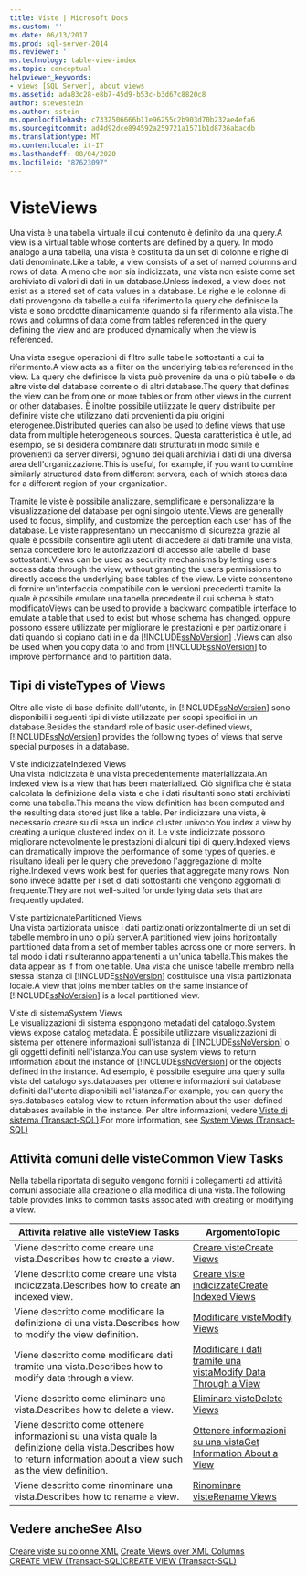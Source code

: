 ```yaml
---
title: Viste | Microsoft Docs
ms.custom: ''
ms.date: 06/13/2017
ms.prod: sql-server-2014
ms.reviewer: ''
ms.technology: table-view-index
ms.topic: conceptual
helpviewer_keywords:
- views [SQL Server], about views
ms.assetid: ada83c28-e8b7-45d9-b53c-b3d67c8820c8
author: stevestein
ms.author: sstein
ms.openlocfilehash: c7332506666b11e96255c2b903d70b232ae4efa6
ms.sourcegitcommit: ad4d92dce894592a259721a1571b1d8736abacdb
ms.translationtype: MT
ms.contentlocale: it-IT
ms.lasthandoff: 08/04/2020
ms.locfileid: "87623097"
---
```

# <a name="views"></a><span data-ttu-id="ee6f2-102">Viste</span><span class="sxs-lookup"><span data-stu-id="ee6f2-102">Views</span></span>
  <span data-ttu-id="ee6f2-103">Una vista è una tabella virtuale il cui contenuto è definito da una query.</span><span class="sxs-lookup"><span data-stu-id="ee6f2-103">A view is a virtual table whose contents are defined by a query.</span></span> <span data-ttu-id="ee6f2-104">In modo analogo a una tabella, una vista è costituita da un set di colonne e righe di dati denominate.</span><span class="sxs-lookup"><span data-stu-id="ee6f2-104">Like a table, a view consists of a set of named columns and rows of data.</span></span> <span data-ttu-id="ee6f2-105">A meno che non sia indicizzata, una vista non esiste come set archiviato di valori di dati in un database.</span><span class="sxs-lookup"><span data-stu-id="ee6f2-105">Unless indexed, a view does not exist as a stored set of data values in a database.</span></span> <span data-ttu-id="ee6f2-106">Le righe e le colonne di dati provengono da tabelle a cui fa riferimento la query che definisce la vista e sono prodotte dinamicamente quando si fa riferimento alla vista.</span><span class="sxs-lookup"><span data-stu-id="ee6f2-106">The rows and columns of data come from tables referenced in the query defining the view and are produced dynamically when the view is referenced.</span></span>  
  
 <span data-ttu-id="ee6f2-107">Una vista esegue operazioni di filtro sulle tabelle sottostanti a cui fa riferimento.</span><span class="sxs-lookup"><span data-stu-id="ee6f2-107">A view acts as a filter on the underlying tables referenced in the view.</span></span> <span data-ttu-id="ee6f2-108">La query che definisce la vista può provenire da una o più tabelle o da altre viste del database corrente o di altri database.</span><span class="sxs-lookup"><span data-stu-id="ee6f2-108">The query that defines the view can be from one or more tables or from other views in the current or other databases.</span></span> <span data-ttu-id="ee6f2-109">È inoltre possibile utilizzate le query distribuite per definire viste che utilizzano dati provenienti da più origini eterogenee.</span><span class="sxs-lookup"><span data-stu-id="ee6f2-109">Distributed queries can also be used to define views that use data from multiple heterogeneous sources.</span></span> <span data-ttu-id="ee6f2-110">Questa caratteristica è utile, ad esempio, se si desidera combinare dati strutturati in modo simile e provenienti da server diversi, ognuno dei quali archivia i dati di una diversa area dell'organizzazione.</span><span class="sxs-lookup"><span data-stu-id="ee6f2-110">This is useful, for example, if you want to combine similarly structured data from different servers, each of which stores data for a different region of your organization.</span></span>  
  
 <span data-ttu-id="ee6f2-111">Tramite le viste è possibile analizzare, semplificare e personalizzare la visualizzazione del database per ogni singolo utente.</span><span class="sxs-lookup"><span data-stu-id="ee6f2-111">Views are generally used to focus, simplify, and customize the perception each user has of the database.</span></span> <span data-ttu-id="ee6f2-112">Le viste rappresentano un meccanismo di sicurezza grazie al quale è possibile consentire agli utenti di accedere ai dati tramite una vista, senza concedere loro le autorizzazioni di accesso alle tabelle di base sottostanti.</span><span class="sxs-lookup"><span data-stu-id="ee6f2-112">Views can be used as security mechanisms by letting users access data through the view, without granting the users permissions to directly access the underlying base tables of the view.</span></span> <span data-ttu-id="ee6f2-113">Le viste consentono di fornire un'interfaccia compatibile con le versioni precedenti tramite la quale è possibile emulare una tabella precedente il cui schema è stato modificato</span><span class="sxs-lookup"><span data-stu-id="ee6f2-113">Views can be used to provide a backward compatible interface to emulate a table that used to exist but whose schema has changed.</span></span> <span data-ttu-id="ee6f2-114">oppure possono essere utilizzate per migliorare le prestazioni e per partizionare i dati quando si copiano dati in e da [!INCLUDE[ssNoVersion](../../includes/ssnoversion-md.md)] .</span><span class="sxs-lookup"><span data-stu-id="ee6f2-114">Views can also be used when you copy data to and from [!INCLUDE[ssNoVersion](../../includes/ssnoversion-md.md)] to improve performance and to partition data.</span></span>  
  
## <a name="types-of-views"></a><span data-ttu-id="ee6f2-115">Tipi di viste</span><span class="sxs-lookup"><span data-stu-id="ee6f2-115">Types of Views</span></span>  
 <span data-ttu-id="ee6f2-116">Oltre alle viste di base definite dall'utente, in [!INCLUDE[ssNoVersion](../../includes/ssnoversion-md.md)] sono disponibili i seguenti tipi di viste utilizzate per scopi specifici in un database.</span><span class="sxs-lookup"><span data-stu-id="ee6f2-116">Besides the standard role of basic user-defined views, [!INCLUDE[ssNoVersion](../../includes/ssnoversion-md.md)] provides the following types of views that serve special purposes in a database.</span></span>  
  
 <span data-ttu-id="ee6f2-117">Viste indicizzate</span><span class="sxs-lookup"><span data-stu-id="ee6f2-117">Indexed Views</span></span>  
 <span data-ttu-id="ee6f2-118">Una vista indicizzata è una vista precedentemente materializzata.</span><span class="sxs-lookup"><span data-stu-id="ee6f2-118">An indexed view is a view that has been materialized.</span></span> <span data-ttu-id="ee6f2-119">Ciò significa che è stata calcolata la definizione della vista e che i dati risultanti sono stati archiviati come una tabella.</span><span class="sxs-lookup"><span data-stu-id="ee6f2-119">This means the view definition has been computed and the resulting data stored just like a table.</span></span> <span data-ttu-id="ee6f2-120">Per indicizzare una vista, è necessario creare su di essa un indice cluster univoco.</span><span class="sxs-lookup"><span data-stu-id="ee6f2-120">You index a view by creating a unique clustered index on it.</span></span> <span data-ttu-id="ee6f2-121">Le viste indicizzate possono migliorare notevolmente le prestazioni di alcuni tipi di query.</span><span class="sxs-lookup"><span data-stu-id="ee6f2-121">Indexed views can dramatically improve the performance of some types of queries.</span></span> <span data-ttu-id="ee6f2-122">e risultano ideali per le query che prevedono l'aggregazione di molte righe.</span><span class="sxs-lookup"><span data-stu-id="ee6f2-122">Indexed views work best for queries that aggregate many rows.</span></span> <span data-ttu-id="ee6f2-123">Non sono invece adatte per i set di dati sottostanti che vengono aggiornati di frequente.</span><span class="sxs-lookup"><span data-stu-id="ee6f2-123">They are not well-suited for underlying data sets that are frequently updated.</span></span>  
  
 <span data-ttu-id="ee6f2-124">Viste partizionate</span><span class="sxs-lookup"><span data-stu-id="ee6f2-124">Partitioned Views</span></span>  
 <span data-ttu-id="ee6f2-125">Una vista partizionata unisce i dati partizionati orizzontalmente di un set di tabelle membro in uno o più server.</span><span class="sxs-lookup"><span data-stu-id="ee6f2-125">A partitioned view joins horizontally partitioned data from a set of member tables across one or more servers.</span></span> <span data-ttu-id="ee6f2-126">In tal modo i dati risulteranno appartenenti a un'unica tabella.</span><span class="sxs-lookup"><span data-stu-id="ee6f2-126">This makes the data appear as if from one table.</span></span> <span data-ttu-id="ee6f2-127">Una vista che unisce tabelle membro nella stessa istanza di [!INCLUDE[ssNoVersion](../../includes/ssnoversion-md.md)] costituisce una vista partizionata locale.</span><span class="sxs-lookup"><span data-stu-id="ee6f2-127">A view that joins member tables on the same instance of [!INCLUDE[ssNoVersion](../../includes/ssnoversion-md.md)] is a local partitioned view.</span></span>  
  
 <span data-ttu-id="ee6f2-128">Viste di sistema</span><span class="sxs-lookup"><span data-stu-id="ee6f2-128">System Views</span></span>  
 <span data-ttu-id="ee6f2-129">Le visualizzazioni di sistema espongono metadati del catalogo.</span><span class="sxs-lookup"><span data-stu-id="ee6f2-129">System views expose catalog metadata.</span></span> <span data-ttu-id="ee6f2-130">È possibile utilizzare visualizzazioni di sistema per ottenere informazioni sull'istanza di [!INCLUDE[ssNoVersion](../../includes/ssnoversion-md.md)] o gli oggetti definiti nell'istanza.</span><span class="sxs-lookup"><span data-stu-id="ee6f2-130">You can use system views to return information about the instance of [!INCLUDE[ssNoVersion](../../includes/ssnoversion-md.md)] or the objects defined in the instance.</span></span> <span data-ttu-id="ee6f2-131">Ad esempio, è possibile eseguire una query sulla vista del catalogo sys.databases per ottenere informazioni sui database definiti dall'utente disponibili nell'istanza.</span><span class="sxs-lookup"><span data-stu-id="ee6f2-131">For example, you can query the sys.databases catalog view to return information about the user-defined databases available in the instance.</span></span> <span data-ttu-id="ee6f2-132">Per altre informazioni, vedere [Viste di sistema &#40;Transact-SQL&#41;](/sql/t-sql/language-reference).</span><span class="sxs-lookup"><span data-stu-id="ee6f2-132">For more information, see [System Views &#40;Transact-SQL&#41;](/sql/t-sql/language-reference)</span></span>  
  
## <a name="common-view-tasks"></a><span data-ttu-id="ee6f2-133">Attività comuni delle viste</span><span class="sxs-lookup"><span data-stu-id="ee6f2-133">Common View Tasks</span></span>  
 <span data-ttu-id="ee6f2-134">Nella tabella riportata di seguito vengono forniti i collegamenti ad attività comuni associate alla creazione o alla modifica di una vista.</span><span class="sxs-lookup"><span data-stu-id="ee6f2-134">The following table provides links to common tasks associated with creating or modifying a view.</span></span>  
  
|<span data-ttu-id="ee6f2-135">Attività relative alle viste</span><span class="sxs-lookup"><span data-stu-id="ee6f2-135">View Tasks</span></span>|<span data-ttu-id="ee6f2-136">Argomento</span><span class="sxs-lookup"><span data-stu-id="ee6f2-136">Topic</span></span>|  
|----------------|-----------|  
|<span data-ttu-id="ee6f2-137">Viene descritto come creare una vista.</span><span class="sxs-lookup"><span data-stu-id="ee6f2-137">Describes how to create a view.</span></span>|[<span data-ttu-id="ee6f2-138">Creare viste</span><span class="sxs-lookup"><span data-stu-id="ee6f2-138">Create Views</span></span>](../views/views.md)|  
|<span data-ttu-id="ee6f2-139">Viene descritto come creare una vista indicizzata.</span><span class="sxs-lookup"><span data-stu-id="ee6f2-139">Describes how to create an indexed view.</span></span>|[<span data-ttu-id="ee6f2-140">Creare viste indicizzate</span><span class="sxs-lookup"><span data-stu-id="ee6f2-140">Create Indexed Views</span></span>](../views/create-indexed-views.md)|  
|<span data-ttu-id="ee6f2-141">Viene descritto come modificare la definizione di una vista.</span><span class="sxs-lookup"><span data-stu-id="ee6f2-141">Describes how to modify the view definition.</span></span>|[<span data-ttu-id="ee6f2-142">Modificare viste</span><span class="sxs-lookup"><span data-stu-id="ee6f2-142">Modify Views</span></span>](../views/modify-views.md)|  
|<span data-ttu-id="ee6f2-143">Viene descritto come modificare dati tramite una vista.</span><span class="sxs-lookup"><span data-stu-id="ee6f2-143">Describes how to modify data through a view.</span></span>|[<span data-ttu-id="ee6f2-144">Modificare i dati tramite una vista</span><span class="sxs-lookup"><span data-stu-id="ee6f2-144">Modify Data Through a View</span></span>](../views/modify-data-through-a-view.md)|  
|<span data-ttu-id="ee6f2-145">Viene descritto come eliminare una vista.</span><span class="sxs-lookup"><span data-stu-id="ee6f2-145">Describes how to delete a view.</span></span>|[<span data-ttu-id="ee6f2-146">Eliminare viste</span><span class="sxs-lookup"><span data-stu-id="ee6f2-146">Delete Views</span></span>](../views/delete-views.md)|  
|<span data-ttu-id="ee6f2-147">Viene descritto come ottenere informazioni su una vista quale la definizione della vista.</span><span class="sxs-lookup"><span data-stu-id="ee6f2-147">Describes how to return information about a view such as the view definition.</span></span>|[<span data-ttu-id="ee6f2-148">Ottenere informazioni su una vista</span><span class="sxs-lookup"><span data-stu-id="ee6f2-148">Get Information About a View</span></span>](../views/get-information-about-a-view.md)|  
|<span data-ttu-id="ee6f2-149">Viene descritto come rinominare una vista.</span><span class="sxs-lookup"><span data-stu-id="ee6f2-149">Describes how to rename a view.</span></span>|[<span data-ttu-id="ee6f2-150">Rinominare viste</span><span class="sxs-lookup"><span data-stu-id="ee6f2-150">Rename Views</span></span>](../views/rename-views.md)|  
  
## <a name="see-also"></a><span data-ttu-id="ee6f2-151">Vedere anche</span><span class="sxs-lookup"><span data-stu-id="ee6f2-151">See Also</span></span>  
 <span data-ttu-id="ee6f2-152">[Creare viste su colonne XML](../xml/create-views-over-xml-columns.md) </span><span class="sxs-lookup"><span data-stu-id="ee6f2-152">[Create Views over XML Columns](../xml/create-views-over-xml-columns.md) </span></span>  
 [<span data-ttu-id="ee6f2-153">CREATE VIEW &#40;Transact-SQL&#41;</span><span class="sxs-lookup"><span data-stu-id="ee6f2-153">CREATE VIEW &#40;Transact-SQL&#41;</span></span>](/sql/t-sql/statements/create-view-transact-sql)  
  
  
